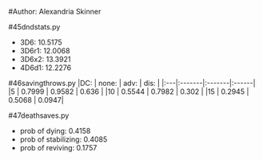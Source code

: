 #Author: Alexandria Skinner

#45dndstats.py
- 3D6:    10.5175
- 3D6r1:  12.0068
- 3D6x2:  13.3921
- 4D6d1:  12.2276

#46savingthrows.py
|DC: | none:  | adv:   | dis:  |
|:---|:-------|:-------|:------|
|5   | 0.7999 | 0.9582 | 0.636 |
|10  | 0.5544 | 0.7982 | 0.302 |
|15  | 0.2945 | 0.5068 | 0.0947|

#47deathsaves.py
- prob of dying:       0.4158
- prob of stabilizing: 0.4085
- prob of reviving:    0.1757